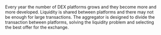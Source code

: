 Every year the number of DEX platforms grows and they become more and more developed. Liquidity is shared between platforms and there may not be enough for large transactions. The aggregator is designed to divide the transaction between platforms, solving the liquidity problem and selecting the best offer for the exchange.
